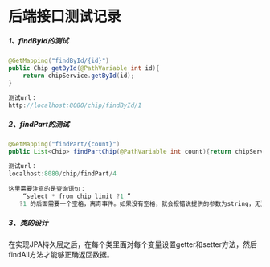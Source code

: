 # 后端接口测试记录

##### 1、findById的测试

```java
@GetMapping("findById/{id}")
public Chip getById(@PathVariable int id){
    return chipService.getById(id);
}

测试url：
http://localhost:8080/chip/findById/1
```

##### 2、findPart的测试

```java
@GetMapping("findPart/{count}")
public List<Chip> findPartChip(@PathVariable int count){return chipService.findPartChip(count);}

测试url：
localhost:8080/chip/findPart/4
    
这里需要注意的是查询语句：
    “select * from chip limit ?1 ”
   ?1 的后面需要一个空格，离奇事件。如果没有空格，就会报错说提供的参数为string，无法转为int
```



##### 3、类的设计

在实现JPA持久层之后，在每个类里面对每个变量设置getter和setter方法，然后findAll方法才能够正确返回数据。

